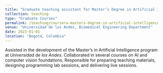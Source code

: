 ```yaml
---
title: "Graduate teaching assistant for Master’s Degree in Artificial Intelligence"
collection: teaching
type: "Graduate Courses"
permalink: /teaching/coursera-masters-degree-in-artificial-intelligence
venue: "Universidad de los Andes, Biomedical Engineering Department"
date: 2023-01-01
location: "Bogotá, Colombia"
---
```

Assisted in the development of the Master’s in Artificial Intelligence program at *Universidad de los Andes*. Collaborated in several courses on AI and computer vision foundations. Responsible for preparing teaching materials, designing programming lab sessions, and delivering live sessions.
